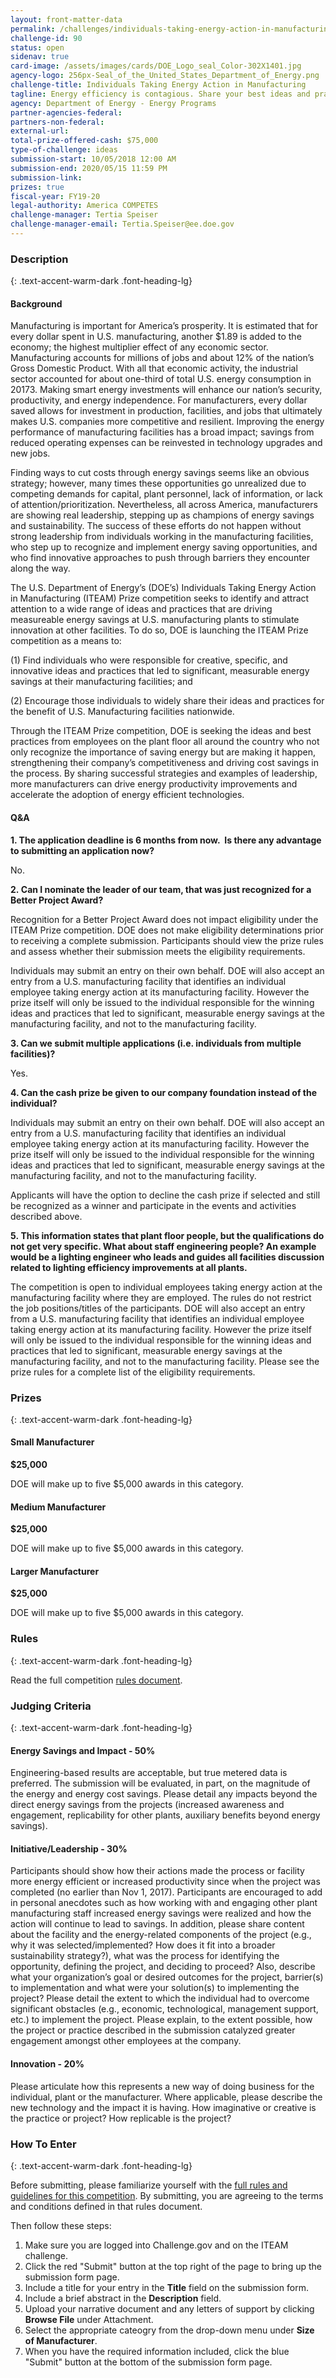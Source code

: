 ```yaml
---
layout: front-matter-data
permalink: /challenges/individuals-taking-energy-action-in-manufacturing-iteam/
challenge-id: 90
status: open
sidenav: true
card-image: /assets/images/cards/DOE_Logo_seal_Color-302X1401.jpg
agency-logo: 256px-Seal_of_the_United_States_Department_of_Energy.png 
challenge-title: Individuals Taking Energy Action in Manufacturing
tagline: Energy efficiency is contagious. Share your best ideas and practices for generating measurable energy savings at U.S. manufacturing facilities.
agency: Department of Energy - Energy Programs
partner-agencies-federal: 
partners-non-federal: 
external-url:
total-prize-offered-cash: $75,000
type-of-challenge: ideas
submission-start: 10/05/2018 12:00 AM
submission-end: 2020/05/15 11:59 PM
submission-link:  
prizes: true
fiscal-year: FY19-20
legal-authority: America COMPETES
challenge-manager: Tertia Speiser
challenge-manager-email: Tertia.Speiser@ee.doe.gov
---
```




<!-- Description start -->
### Description
{: .text-accent-warm-dark .font-heading-lg}

<div class="description">
                          <h4>Background</h4>
<p>Manufacturing is important for America&rsquo;s prosperity. It is estimated that for every dollar spent in U.S. manufacturing, another $1.89 is added to the economy; the highest multiplier effect of any economic sector. Manufacturing accounts for millions of jobs and about 12% of the nation&rsquo;s Gross Domestic Product. With all that economic activity, the industrial sector accounted for about one-third of total U.S. energy consumption in 20173. Making smart energy investments will enhance our nation&rsquo;s security, productivity, and energy independence. For manufacturers, every dollar saved allows for investment in production, facilities, and jobs that ultimately makes U.S. companies more competitive and resilient. Improving the energy performance of manufacturing facilities has a broad impact; savings from reduced operating expenses can be reinvested in technology upgrades and new jobs.</p>
<p>Finding ways to cut costs through energy savings seems like an obvious strategy; however, many times these opportunities go unrealized due to competing demands for capital, plant personnel, lack of information, or lack of attention/prioritization. Nevertheless, all across America, manufacturers are showing real leadership, stepping up as champions of energy savings and sustainability. The success of these efforts do not happen without strong leadership from individuals working in the manufacturing facilities, who step up to recognize and implement energy saving opportunities, and who find innovative approaches to push through barriers they encounter along the way.</p>
<p>The U.S. Department of Energy&rsquo;s (DOE&rsquo;s) Individuals Taking Energy Action in Manufacturing (ITEAM) Prize competition seeks to identify and attract attention to a wide range of ideas and practices that are driving measureable energy savings at U.S. manufacturing plants to stimulate innovation at other facilities. To do so, DOE is launching the ITEAM Prize competition as a means to:</p>
<p>(1) Find individuals who were responsible for creative, specific, and innovative ideas and practices that led to significant, measurable energy savings at their manufacturing facilities; and</p>
<p>(2) Encourage those individuals to widely share their ideas and practices for the benefit of U.S. Manufacturing facilities nationwide.</p>
<p>Through the ITEAM Prize competition, DOE is seeking the ideas and best practices from employees on the plant floor all around the country who not only recognize the importance of saving energy but are making it happen, strengthening their company&rsquo;s competitiveness and driving cost savings in the process. By sharing successful strategies and examples of leadership, more manufacturers can drive energy productivity improvements and accelerate the adoption of energy efficient technologies.</p>
<h4>Q&amp;A</h4>
<p><strong>1. The application deadline is 6 months from now.&nbsp; Is there any advantage to submitting an application now?</strong></p>
<p>No.</p>
<p><strong>2.&nbsp;<span lang="EN">Can I nominate the leader of our team, that was just recognized for a Better Project Award?</span></strong></p>
<p>Recognition for a Better Project Award does not impact eligibility under the ITEAM Prize competition. DOE does not make eligibility determinations prior to receiving a complete submission. Participants should view the prize rules and assess whether their submission meets the eligibility requirements.</p>
<p>Individuals may submit an entry on their own behalf. DOE will also accept an entry from a U.S. manufacturing facility that identifies an individual employee taking energy action at its manufacturing facility. However the prize itself will only be issued to the individual responsible for the winning ideas and practices that led to significant, measurable energy savings at the manufacturing facility, and not to the manufacturing facility.</p>
<p><strong>3. Can we submit multiple applications (i.e. individuals from multiple facilities)?</strong></p>
<p>Yes.</p>
<p><strong>4. Can the cash prize be given to our company foundation instead of the individual?</strong></p>
<p>Individuals may submit an entry on their own behalf. DOE will also accept an entry from a U.S. manufacturing facility that identifies an individual employee taking energy action at its manufacturing facility. However the prize itself will only be issued to the individual responsible for the winning ideas and practices that led to significant, measurable energy savings at the manufacturing facility, and not to the manufacturing facility.</p>
<p>Applicants will have the option to decline the cash prize if selected and still be recognized as a winner and participate in the events and activities described above.</p>
<p><strong>5.&nbsp;This information states that plant floor people, but the qualifications do not get very specific. What about staff engineering people? An example would be a lighting engineer who leads and guides all facilities discussion related to lighting efficiency improvements at all plants.</strong></p>
<p>The competition is open to individual employees taking energy action at the manufacturing facility where they are employed. The rules do not restrict the job positions/titles of the participants. DOE will also accept an entry from a U.S. manufacturing facility that identifies an individual employee taking energy action at its manufacturing facility. However the prize itself will only be issued to the individual responsible for the winning ideas and practices that led to significant, measurable energy savings at the manufacturing facility, and not to the manufacturing facility. Please see the prize rules for a complete list of the eligibility requirements.</p>
              </div>

<!-- Prizes start -->
### Prizes
{: .text-accent-warm-dark .font-heading-lg}

<div>
<h4>Small Manufacturer</h4>
<p><strong>$25,000</strong></p>
<div>
<p>DOE will make up to five $5,000 awards in this category.</p>
</div>
</div>
<div>
<h4>Medium Manufacturer</h4>
<p><strong>$25,000</strong></p>
<div>
<p>DOE will make up to five $5,000 awards in this category.</p>
</div>
</div>
<div>
<h4>Larger Manufacturer</h4>
<p><strong>$25,000</strong></p>
<div>
<p>DOE will make up to five $5,000 awards in this category.</p>
</div>
</div>

<!-- Rules start -->
### Rules 
{: .text-accent-warm-dark .font-heading-lg}

<div class="description">
        <p>Read the full competition <a href="{{ site.baseurl }}/assets/document-library/ITEAM-Prize-Competition-Rules-Document.pdf" target="_blank" rel="noopener">rules document</a>.</p>
      </div>
      
<!-- Judging start -->
### Judging Criteria
{: .text-accent-warm-dark .font-heading-lg}

<div class="judging-criterias">
        <div class="prize-item">
                                        <h4>Energy Savings and Impact
                                    - <strong class="text-primary">50%</strong>
                                </h4>
                                      <p>Engineering-based results are acceptable, but true metered data is preferred. The submission will be evaluated, in part, on the magnitude of the energy and energy cost savings. Please detail any impacts beyond the direct energy savings from the projects (increased awareness and engagement, replicability for other plants, auxiliary benefits beyond energy savings).</p>
                    </div>
        <div class="prize-item">
                                        <h4>Initiative/Leadership
                                    - <strong class="text-primary">30%</strong>
                                </h4>
                                      <p>Participants should show how their actions made the process or facility more energy efficient or increased productivity since when the project was completed (no earlier than Nov 1, 2017). Participants are encouraged to add in personal anecdotes such as how working with and engaging other plant manufacturing staff increased energy savings were realized and how the action will continue to lead to savings. In addition, please share content about the facility and the energy-related components of the project (e.g., why it was selected/implemented? How does it fit into a broader sustainability strategy?), what was the process for identifying the opportunity, defining the project, and deciding to proceed? Also, describe what your organization&rsquo;s goal or desired outcomes for the project, barrier(s) to implementation and what were your solution(s) to implementing the project? Please detail the extent to which the individual had to overcome significant obstacles (e.g., economic, technological, management support, etc.) to implement the project. Please explain, to the extent possible, how the project or practice described in the submission catalyzed greater engagement amongst other employees at the company.</p>
                    </div>
        <div class="prize-item">
                                        <h4>Innovation
                                    - <strong class="text-primary">20%</strong>
                                </h4>
                                      <p>Please articulate how this represents a new way of doing business for the individual, plant or the manufacturer. Where applicable, please describe the new technology and the impact it is having. How imaginative or creative is the practice or project? How replicable is the project?</p>
                    </div>
    </div>
    
<!--  How To Enter start -->
### How To Enter
{: .text-accent-warm-dark .font-heading-lg}

<div class="description">
        <p>Before submitting, please familiarize yourself with the <a href="/assets/document-library/ITEAM-Prize-Competition-Rules-Document.pdf">full rules and guidelines for this competition</a>. By submitting, you are agreeing to the terms and conditions defined in that rules document.</p>
<p>Then follow these steps:</p>
<ol>
<li>Make sure you are logged into Challenge.gov and on the ITEAM challenge.</li>
<li>Click the red "Submit" button at the top right of the page to bring up the submission form page.</li>
<li>Include a title for your entry in the <strong>Title</strong> field on the submission form.</li>
<li>Include a brief abstract in the <strong>Description</strong> field.</li>
<li>Upload your narrative document and any letters of support by clicking <strong>Browse File</strong> under Attachment.</li>
<li>Select the appropriate cateogry from the drop-down menu under <strong>Size of Manufacturer</strong>.</li>
<li>When you have the required information included, click the blue "Submit" button at the bottom of the submission form page.</li>
</ol>
      </div>
